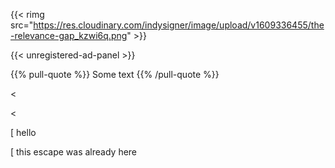 {{< rimg src="https://res.cloudinary.com/indysigner/image/upload/v1609336455/the-relevance-gap_kzwi6q.png" >}}

{{< unregistered-ad-panel >}}

<invalidhtml>

{{% pull-quote %}}
Some text
{{% /pull-quote %}}

<

<

\[ hello

\[ this escape was already here
